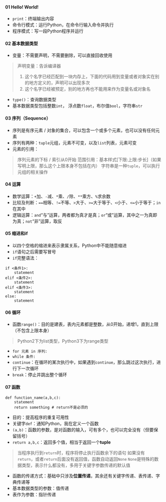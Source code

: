 
#### 01 Hello! World!
+ `print`：终端输出内容
+ 命令行模式：运行Python，在命令行输入命令并执行
+ 程序模式：写一段Python程序并运行

#### 02 基本数据类型
+ 变量：不需要声明，不需要删除，可以直接回收使用
> 声明变量：告诉编译器
> 1. 这个名字已经匹配到一块内存上，下面的代码用到变量或者对象实在别的地方定义的，声明可以出现多次
> 2. 这个名字已经被预定，别的地方再也不能用来作为变量名或对象名
+ `type()`：查询数据类型
+ 基本数据类型包括整数`int`， 浮点数`float`，布尔值`bool`，字符串`str`

#### 03 序列（Sequence）
+ 序列是有序元素 / 对象的集合，可以包含一个或多个元素，也可以没有任何元素
+ 序列有两种：`tuple`元组，元素不可变，以及`list`列表，元素可变
+ 元素的引用：
> 序列元素的下标 / 索引从0开始
> 范围引用：基本样式[下限:上限:步长]（如果写明上限，那么这个上限本身不包括在内）
> 字符串是一种`tuple`，可以执行元组的相关操作

#### 04 运算
+ 数学运算：`+`加、`-`减、`*`乘、`/`除、`**`乘方、`%`求余数
+ 比较及判断：`==`相等、`!=`不等、`>`大于、`>=`大于等于、`<`小于、`<=`小于等于；`in`在其中
+ 逻辑运算：`and`“与”运算，两者都为真才是真；`or`“或”运算，其中之一为真即为真；`not`“非”运算，取反

#### 05 缩进和if
+ 以四个空格的缩进来表示隶属关系，Python中不能随意缩进
+ `if`语句之后需要写冒号
+ `if`完整语法：
```
if <条件1>:
    statement
elif <条件2>:
    statement
elif <条件3>:
    statement
else:
    statement
```

#### 06 循环
+ 函数`range()`：目的是建表，表内元素都是整数，从0开始，递增1，直到上限（不包含上限本身）
> Python2下为list类型，Python3下为range类型
+ `for 元素 in 序列:`
+ `while 条件:`
+ `continue`：在循环的某次执行中，如果遇到`continue`，那么跳过这次执行，进行下一次循环
+ `break`：停止并跳出整个循环

#### 07 函数
```
def function_name(a,b,c):
    statement
    return something # return不是必须的
```

+ 目的：提高程序的重复可用性
+ 关键字`def`：通知Python，我在定义一个函数
+ `(a,b)`：函数的参数，是对函数的输入，可有多个，也可以完全没有（但要保留括号）
+ `return a,b,c`：返回多个值，相当于返回一个**tuple**

> 当程序执行到`return`时，程序将停止执行函数余下的语句
> 如果没有`return`，或者`return`后面没有返回值，函数自动返回`None`
> `None`是特殊的数据类型，表示什么都没有，多用于关键字参数传递的默认值

+ 函数的传递方式：基础中只涉及**位置传递**，其余还有关键字传递、表传递、字典传递等
+ 基本数据类型的参数：值传递
+ 表作为参数：指针传递
